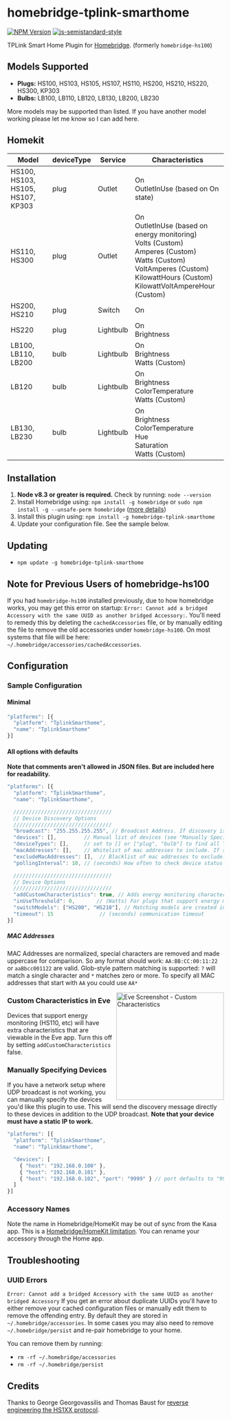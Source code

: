 <!-- markdownlint-disable MD033 -->

# homebridge-tplink-smarthome

[![NPM Version](https://img.shields.io/npm/v/homebridge-tplink-smarthome.svg)](https://www.npmjs.com/package/homebridge-tplink-smarthome)
[![js-semistandard-style](https://img.shields.io/badge/code%20style-semistandard-brightgreen.svg?style=flat-square)](https://github.com/Flet/semistandard)

TPLink Smart Home Plugin for [Homebridge](https://github.com/nfarina/homebridge). (formerly `homebridge-hs100`)

## Models Supported

- **Plugs:** HS100, HS103, HS105, HS107, HS110, HS200, HS210, HS220, HS300, KP303
- **Bulbs:** LB100, LB110, LB120, LB130, LB200, LB230

More models may be supported than listed. If you have another model working please let me know so I can add here.

## Homekit

| Model               | deviceType | Service   | Characteristics                                                                                                                                                                                    |
| ------------------- | ---------- | --------- |--------------------------------------------------------------------------------------------------------------------------------------------------------------------------------------------------- |
| HS100, HS103, HS105, HS107, KP303 | plug       | Outlet    | On<br/>OutletInUse (based on On state)                                                                                                                                                             |
| HS110, HS300        | plug       | Outlet    | On<br/>OutletInUse (based on energy monitoring)<br/>Volts (Custom)<br/>Amperes (Custom)<br/>Watts (Custom)<br/>VoltAmperes (Custom)<br/>KilowattHours (Custom)<br/>KilowattVoltAmpereHour (Custom) |
| HS200, HS210        | plug       | Switch    | On                                                                                                                                                                                                 |
| HS220               | plug       | Lightbulb | On<br/>Brightness                                                                                                                                                                                  |
| LB100, LB110, LB200 | bulb       | Lightbulb | On<br/>Brightness<br/>Watts (Custom)                                                                                                                                                               |
| LB120               | bulb       | Lightbulb | On<br/>Brightness<br/>ColorTemperature<br/>Watts (Custom)                                                                                                                                          |
| LB130, LB230        | bulb       | Lightbulb | On<br/>Brightness<br/>ColorTemperature<br/>Hue<br/>Saturation<br/>Watts (Custom)                                                                                                                   |

## Installation

1. **Node v8.3 or greater is required.** Check by running: `node --version`
2. Install Homebridge using: `npm install -g homebridge` or `sudo npm install -g --unsafe-perm homebridge` ([more details](https://github.com/nfarina/homebridge#installation))
3. Install this plugin using: `npm install -g homebridge-tplink-smarthome`
4. Update your configuration file. See the sample below.

## Updating

- `npm update -g homebridge-tplink-smarthome`

## Note for Previous Users of  homebridge-hs100

If you had `homebridge-hs100` installed previously, due to how homebridge works, you may get this error on startup: `Error: Cannot add a bridged Accessory with the same UUID as another bridged Accessory:`. You'll need to remedy this by deleting the `cachedAccessories` file, or by manually editing the file to remove the old accessories under `homebridge-hs100`. On most systems that file will be here: `~/.homebridge/accessories/cachedAccessories`.

## Configuration

### Sample Configuration

#### Minimal

```js
"platforms": [{
  "platform": "TplinkSmarthome",
  "name": "TplinkSmarthome"
}]
```

#### All options with defaults

**Note that comments aren't allowed in JSON files. But are included here for readability.**

```js
"platforms": [{
  "platform": "TplinkSmarthome",
  "name": "TplinkSmarthome",

  ////////////////////////////////
  // Device Discovery Options
  ////////////////////////////////
  "broadcast": "255.255.255.255", // Broadcast Address. If discovery is not working tweak to match your subnet, eg: 192.168.0.255
  "devices": [],         // Manual list of devices (see "Manually Specifying Devices" section below)
  "deviceTypes": [],     // set to [] or ["plug", "bulb"] to find all TPLink device types or ["plug"] / ["bulb"] for only plugs or bulbs
  "macAddresses": [],    // Whitelist of mac addresses to include. If specified will ignore other devices. Supports glob-style patterns
  "excludeMacAddresses": [],  // Blacklist of mac addresses to exclude. Supports glob-style patterns
  "pollingInterval": 10, // (seconds) How often to check device status in the background

  ////////////////////////////////
  // Device Options
  ////////////////////////////////
  "addCustomCharacteristics": true, // Adds energy monitoring characteristics viewable in Eve app
  "inUseThreshold": 0,       // (Watts) For plugs that support energy monitoring (HS110), min power draw for OutletInUse
  "switchModels": ["HS200", "HS210"], // Matching models are created in homekit as a Switch instead of an Outlet
  "timeout": 15               // (seconds) communication timeout
}]
```

##### MAC Addresses

MAC Addresses are normalized, special characters are removed and made uppercase for comparison. So any format should work: `AA:BB:CC:00:11:22` or `aaBbcc001122` are valid. Glob-style pattern matching is supported: `?` will match a single character and `*` matches zero or more. To specify all MAC addresses that start with `AA` you could use `AA*`

<img src="https://user-images.githubusercontent.com/1383980/30236344-5ca0e866-94cc-11e7-9cf7-bb5632291082.png" align="right" alt="Eve Screenshot - Custom Characteristics" width=250>

### Custom Characteristics in Eve

Devices that support energy monitoring (HS110, etc) will have extra characteristics that are viewable in the Eve app. Turn this off by setting `addCustomCharacteristics` false.

### Manually Specifying Devices

If you have a network setup where UDP broadcast is not working, you can manually specify the devices you'd like this plugin to use. This will send the discovery message directly to these devices in addition to the UDP broadcast. **Note that your device must have a static IP to work.**

```js
"platforms": [{
  "platform": "TplinkSmarthome",
  "name": "TplinkSmarthome",

  "devices": [
    { "host": "192.168.0.100" },
    { "host": "192.168.0.101" },
    { "host": "192.168.0.102", "port": "9999" } // port defaults to "9999" but can be overriden
  ]
}]
```

### Accessory Names

Note the name in Homebridge/HomeKit may be out of sync from the Kasa app. This is a [Homebridge/HomeKit limitation](https://github.com/nfarina/homebridge#limitations). You can rename your accessory through the Home app.

## Troubleshooting

### UUID Errors

`Error: Cannot add a bridged Accessory with the same UUID as another bridged Accessory`
If you get an error about duplicate UUIDs you'll have to either remove your cached configuration files or manually edit them to remove the offending entry. By default they are stored in `~/.homebridge/accessories`. In some cases you may also need to remove `~/.homebridge/persist` and re-pair homebridge to your home.

You can remove them by running:

- `rm -rf ~/.homebridge/accessories`
- `rm -rf ~/.homebridge/persist`

## Credits

Thanks to George Georgovassilis and Thomas Baust for [reverse engineering the HS1XX protocol](https://blog.georgovassilis.com/2016/05/07/controlling-the-tp-link-hs100-wi-fi-smart-plug/).
